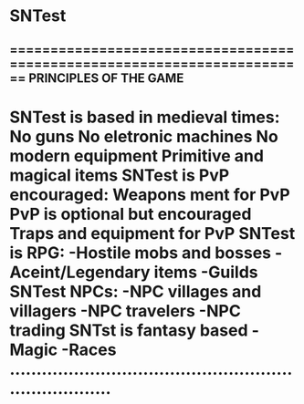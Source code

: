 # SNTest
========================================================================
PRINCIPLES OF THE GAME
------------------------------------------------------------------------
SNTest is based in medieval times:
	No guns
	No eletronic machines
	No modern equipment
	Primitive and magical items
SNTest is PvP encouraged:
	Weapons ment for PvP
	PvP is optional but encouraged
	Traps and equipment for PvP
SNTest is RPG:
	-Hostile mobs and bosses
	-Aceint/Legendary items
	-Guilds
SNTest NPCs:
	-NPC villages and villagers
	-NPC travelers
  -NPC trading
 SNTst is fantasy based
  -Magic
  -Races
........................................................................
========================================================================
